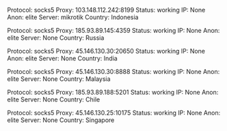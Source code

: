 Protocol: socks5
Proxy: 103.148.112.242:8199
Status: working
IP: None
Anon: elite
Server: mikrotik
Country: Indonesia

Protocol: socks5
Proxy: 185.93.89.145:4359
Status: working
IP: None
Anon: elite
Server: None
Country: Russia

Protocol: socks5
Proxy: 45.146.130.30:20650
Status: working
IP: None
Anon: elite
Server: None
Country: India

Protocol: socks5
Proxy: 45.146.130.30:8888
Status: working
IP: None
Anon: elite
Server: None
Country: Malaysia

Protocol: socks5
Proxy: 185.93.89.188:5201
Status: working
IP: None
Anon: elite
Server: None
Country: Chile

Protocol: socks5
Proxy: 45.146.130.25:10175
Status: working
IP: None
Anon: elite
Server: None
Country: Singapore

